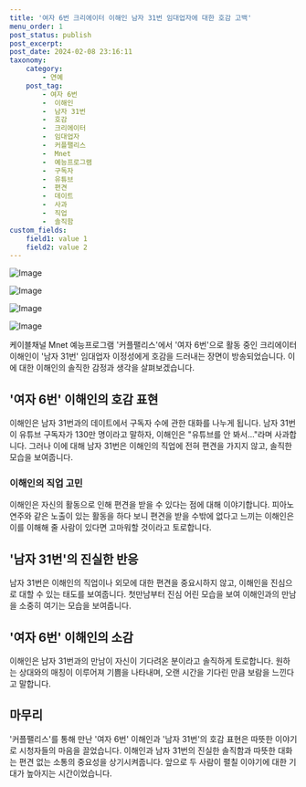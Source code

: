 ```yaml
---
title: '여자 6번 크리에이터 이해인 남자 31번 임대업자에 대한 호감 고백'
menu_order: 1
post_status: publish
post_excerpt: 
post_date: 2024-02-08 23:16:11
taxonomy:
    category:
        - 연예
    post_tag:
        - 여자 6번
        -  이해인
        -  남자 31번
        -  호감
        -  크리에이터
        -  임대업자
        -  커플팰리스
        -  Mnet
        -  예능프로그램
        -  구독자
        -  유튜브
        -  편견
        -  데이트
        -  사과
        -  직업
        -  솔직함
custom_fields:
    field1: value 1
    field2: value 2
---
```


![Image](https://ssl.pstatic.net/mimgnews/image/117/2024/02/07/0003805301_001_20240207064204068.jpg?type=w540)

![Image](https://mimgnews.pstatic.net/image/117/2024/02/07/0003805301_002_20240207064204107.jpg?type=w540)

![Image](https://ssl.pstatic.net/mimgnews/image/117/2024/02/07/0003805301_003_20240207064204184.jpg?type=w540)

![Image](https://mimgnews.pstatic.net/image/117/2024/02/07/0003805301_004_20240207064204248.jpg?type=w540)

케이블채널 Mnet 예능프로그램 '커플팰리스'에서 '여자 6번'으로 활동 중인 크리에이터 이해인이 '남자 31번' 임대업자 이정성에게 호감을 드러내는 장면이 방송되었습니다. 이에 대한 이해인의 솔직한 감정과 생각을 살펴보겠습니다.
## '여자 6번' 이해인의 호감 표현
이해인은 남자 31번과의 데이트에서 구독자 수에 관한 대화를 나누게 됩니다. 남자 31번이 유튜브 구독자가 130만 명이라고 말하자, 이해인은 "유튜브를 안 봐서..."라며 사과합니다. 그러나 이에 대해 남자 31번은 이해인의 직업에 전혀 편견을 가지지 않고, 솔직한 모습을 보여줍니다.
### 이해인의 직업 고민
이해인은 자신의 활동으로 인해 편견을 받을 수 있다는 점에 대해 이야기합니다. 피아노 연주와 같은 노출이 있는 활동을 하다 보니 편견을 받을 수밖에 없다고 느끼는 이해인은 이를 이해해 줄 사람이 있다면 고마워할 것이라고 토로합니다.
## '남자 31번'의 진실한 반응
남자 31번은 이해인의 직업이나 외모에 대한 편견을 중요시하지 않고, 이해인을 진심으로 대할 수 있는 태도를 보여줍니다. 첫만남부터 진심 어린 모습을 보여 이해인과의 만남을 소중히 여기는 모습을 보여줍니다.
## '여자 6번' 이해인의 소감
이해인은 남자 31번과의 만남이 자신이 기다려온 분이라고 솔직하게 토로합니다. 원하는 상대와의 매칭이 이루어져 기쁨을 나타내며, 오랜 시간을 기다린 만큼 보람을 느낀다고 말합니다.
## 마무리
'커플팰리스'를 통해 만난 '여자 6번' 이해인과 '남자 31번'의 호감 표현은 따뜻한 이야기로 시청자들의 마음을 끌었습니다. 이해인과 남자 31번의 진실한 솔직함과 따뜻한 대화는 편견 없는 소통의 중요성을 상기시켜줍니다. 앞으로 두 사람이 펼칠 이야기에 대한 기대가 높아지는 시간이었습니다. 
